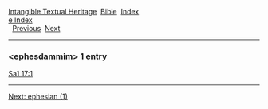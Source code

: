 [Intangible Textual Heritage](../../index)  [Bible](../index) 
[Index](index)   
[e Index](_e_)  
  [Previous](c03789)  [Next](c03791) 

------------------------------------------------------------------------

### &lt;ephesdammim&gt; 1 entry

[Sa1 17:1](../kjv/sa1017.htm#001)  

------------------------------------------------------------------------

[Next: ephesian (1)](c03791)
